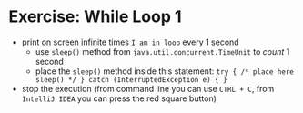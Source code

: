 # Exercise: While Loop 1
* print on screen infinite times `I am in loop` every 1 second
  * use `sleep()` method from `java.util.concurrent.TimeUnit` to *count* 1 second
  * place the `sleep()` method inside this statement: `try { /* place here sleep() */ } catch (InterruptedException e) { }`
* stop the execution (from command line you can use `CTRL + C`, from `IntelliJ IDEA` you can press the red square button)
